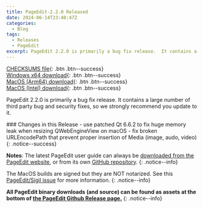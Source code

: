 ```yaml
---
title: PageEdit-2.2.0 Released
date: 2024-06-14T23:48:47Z
categories:
  - Blog
tags:
  - Releases
  - PageEdit
excerpt: PageEdit 2.2.0 is primarily a bug fix release.  It contains a large number of third party bug and security fixes, so we strongly recommend you update to it.
---
```


[CHECKSUMS file](https://github.com/Sigil-Ebook/PageEdit/releases/download/2.2.0/PageEdit-2.2.0-CHECKSUMS.sha256.txt){: .btn .btn--success}<br/>
[Windows x64 download](https://github.com/Sigil-Ebook/PageEdit/releases/download/2.2.0/PageEdit-2.2.0-Windows-x64-Setup.exe){: .btn .btn--success}<br/>
[MacOS (Arm64) download](https://github.com/Sigil-Ebook/PageEdit/releases/download/2.2.0/PageEdit.app-2.2.0-Mac-arm64.txz){: .btn .btn--success}<br/>
[MacOS (Intel) download](https://github.com/Sigil-Ebook/PageEdit/releases/download/2.2.0/PageEdit.app-2.2.0-Mac-x86_64.txz){: .btn .btn--success}

PageEdit 2.2.0 is primarily a bug fix release.  It contains a large number of third party bug and security fixes, so we strongly recommend you update to it.

<div markdown="1">
### Changes in this Release
- use patched Qt 6.6.2 to fix huge memory leak when resizing QWebEngineView on macOS
- fix broken URLEncodePath that prevent proper insertion of Media (image, audo, video)
{: .notice--success}
 
__Notes__:
The latest PageEdit user guide can always be [downloaded from the PageEdit website](https://sigil-ebook.com/pageedit/guide), or from its own [GitHub repository](https://github.com/Sigil-Ebook/pageedit-user-guide/releases/latest).
{: .notice--info}

The MacOS builds are signed but they are NOT notarized.  See this [PageEdit/Sigil issue]( https://github.com/Sigil-Ebook/PageEdit/issues/31) for more information.
{: .notice--info}

__All PageEdit binary downloads (and source) can be found as assets at the bottom of [the PageEdit Github Release page.](https://github.com/Sigil-Ebook/PageEdit/releases/tag/2.2.0)__
{: .notice--info}

